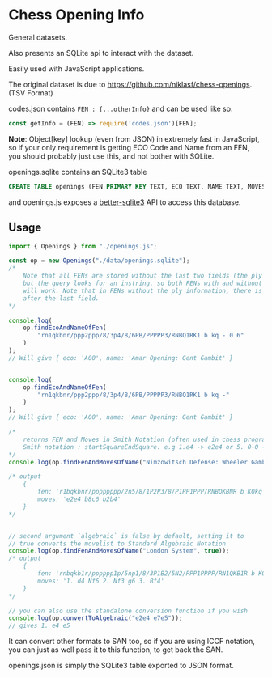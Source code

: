 # Chess Opening Info
General datasets.

Also presents an SQLite api to interact with the dataset.

Easily used with JavaScript applications.

The original dataset is due to https://github.com/niklasf/chess-openings. (TSV Format)

codes.json contains `FEN : {...otherInfo}`
and can be used like so:
```js
const getInfo = (FEN) => require('codes.json')[FEN];
```
**Note**: Object[key] lookup (even from JSON) in extremely fast in JavaScript, so
if your only requirement is getting ECO Code and Name from an
FEN, you should probably just use this, and not bother with SQLite.

openings.sqlite contains an SQLite3 table
```sql
CREATE TABLE openings (FEN PRIMARY KEY TEXT, ECO TEXT, NAME TEXT, MOVES TEXT);
```
and openings.js exposes a [better-sqlite3](https://github.com/JoshuaWise/better-sqlite3/) API to access this database.

## Usage
```js
import { Openings } from "./openings.js";

const op = new Openings("./data/openings.sqlite");
/*
    Note that all FENs are stored without the last two fields (the ply information),
    but the query looks for an instring, so both FENs with and without the ply information
    will work. Note that in FENs without the ply information, there is no space
    after the last field.
*/

console.log(
    op.findEcoAndNameOfFen(
        "rn1qkbnr/ppp2ppp/8/3p4/8/6PB/PPPPP3/RNBQ1RK1 b kq - 0 6"
    )
);
// Will give { eco: 'A00', name: 'Amar Opening: Gent Gambit' }


console.log(
    op.findEcoAndNameOfFen(
        "rn1qkbnr/ppp2ppp/8/3p4/8/6PB/PPPPP3/RNBQ1RK1 b kq -"
    )
);
// Will give { eco: 'A00', name: 'Amar Opening: Gent Gambit' }

/*
    returns FEN and Moves in Smith Notation (often used in chess programming)
    Smith notation : startSquareEndSquare. e.g 1.e4 -> e2e4 or 5. O-O -> e1g1 
*/
console.log(op.findFenAndMovesOfName("Nimzowitsch Defense: Wheeler Gambit"));

/* output
    {
        fen: 'r1bqkbnr/pppppppp/2n5/8/1P2P3/8/P1PP1PPP/RNBQKBNR b KQkq -',
        moves: 'e2e4 b8c6 b2b4'
    }
*/


// second argument `algebraic` is false by default, setting it to
// true converts the movelist to Standard Algebraic Notation
console.log(op.findFenAndMovesOfName("London System", true));
/* output
    {
        fen: 'rnbqkb1r/pppppp1p/5np1/8/3P1B2/5N2/PPP1PPPP/RN1QKB1R b KQkq -',
        moves: '1. d4 Nf6 2. Nf3 g6 3. Bf4'
    }
*/

// you can also use the standalone conversion function if you wish
console.log(op.convertToAlgebraic("e2e4 e7e5"));
// gives 1. e4 e5
```
It can convert other formats to SAN too, so if you are using ICCF notation, you can just as well pass it to this function, to get back the SAN.

openings.json is simply the SQLite3 table exported to JSON format.
